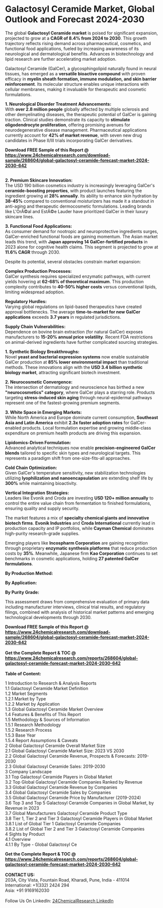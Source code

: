 <h1>Galactosyl Ceramide Market, Global Outlook and Forecast 2024-2030</h1><p>The global <strong>Galactosyl Ceramide market</strong> is poised for significant expansion, projected to grow at a <strong>CAGR of 8.4% from 2024 to 2030</strong>. This growth trajectory reflects rising demand across pharmaceutical, cosmetics, and functional food applications, fueled by increasing awareness of its neurological and dermatological benefits. Advances in biotechnology and lipid research are further accelerating market adoption.</p><p>Galactosyl Ceramide (GalCer), a glycosphingolipid naturally found in neural tissues, has emerged as a <strong>versatile bioactive compound</strong> with proven efficacy in <strong>myelin sheath formation, immune modulation, and skin barrier reinforcement</strong>. Its molecular structure enables unique interactions with cellular membranes, making it invaluable for therapeutic and cosmetic formulations.</p><p><strong>1. Neurological Disorder Treatment Advancements:</strong><br>
With <strong>over 2.8 million people</strong> globally affected by multiple sclerosis and other demyelinating diseases, the therapeutic potential of GalCer is gaining traction. Clinical studies demonstrate its capacity to <strong>stimulate oligodendrocyte proliferation</strong>, offering promising avenues for neurodegenerative disease management. Pharmaceutical applications currently account for <strong>42% of market revenue</strong>, with seven new drug candidates in Phase II/III trials incorporating GalCer derivatives.</p><div><b>Download FREE Sample of this Report @ 
            <a href="https://www.24chemicalresearch.com/download-sample/268604/global-galactosyl-ceramide-forecast-market-2024-2030-642">
            https://www.24chemicalresearch.com/download-sample/268604/global-galactosyl-ceramide-forecast-market-2024-2030-642</a></b></div><br><p><strong>2. Premium Skincare Innovation:</strong><br>
The USD 190 billion cosmetics industry is increasingly leveraging GalCer's <strong>ceramide-boosting properties</strong>, with product launches featuring the ingredient growing at <strong>28% annually</strong>. Its ability to enhance skin hydration by <strong>38-45%</strong> compared to conventional moisturizers has made it a standout in anti-aging and therapeutic dermocosmetic formulations. Leading brands like L'OrÃ©al and EstÃ©e Lauder have prioritized GalCer in their luxury skincare lines.</p><p><strong>3. Functional Food Applications:</strong><br>
As consumer demand for nootropic and neuroprotective ingredients surges, GalCer-enriched functional foods are gaining momentum. The Asian market leads this trend, with <strong>Japan approving 14 GalCer-fortified products</strong> in 2023 alone for cognitive health claims. This segment is projected to grow at <strong>11.6% CAGR</strong> through 2030.</p><p>Despite its potential, several obstacles constrain market expansion:</p><p><strong>Complex Production Processes:</strong><br>
    GalCer synthesis requires specialized enzymatic pathways, with current yields hovering at <strong>62-68% of theoretical maximum</strong>. This production complexity contributes to <strong>40-50% higher costs</strong> versus conventional lipids, limiting widespread adoption.</p><p><strong>Regulatory Hurdles:</strong><br>
    Varying global regulations on lipid-based therapeutics have created approval bottlenecks. The average <strong>time-to-market for new GalCer applications</strong> exceeds <strong>3.7 years</strong> in regulated jurisdictions.</p><p><strong>Supply Chain Vulnerabilities:</strong><br>
    Dependence on bovine brain extraction (for natural GalCer) exposes manufacturers to <strong>15-20% annual price volatility</strong>. Recent FDA restrictions on animal-derived ingredients have further complicated sourcing strategies.</p><p><strong>1. Synthetic Biology Breakthroughs:</strong><br>
Novel <strong>yeast and bacterial expression systems</strong> now enable sustainable GalCer production at <strong>85% lower environmental impact</strong> than traditional methods. These innovations align with the <strong>USD 3.4 billion synthetic biology market</strong>, attracting significant biotech investment.</p><p><strong>2. Neurocosmetic Convergence:</strong><br>
The intersection of dermatology and neuroscience has birthed a new <strong>"neurocosmetics" category</strong>, where GalCer plays a starring role. Products targeting <strong>stress-induced skin aging</strong> through neural-epidermal pathways represent one of the fastest-growing premium segments.</p><p><strong>3. White Space in Emerging Markets:</strong><br>
While North America and Europe dominate current consumption, <strong>Southeast Asia and Latin America</strong> exhibit <strong>2.3x faster adoption rates</strong> for GalCer-enabled products. Local formulation expertise and growing middle-class expenditure on premium health products are driving this expansion.</p><p><strong>Lipidomics-Driven Formulation:</strong><br>
    Advanced analytical techniques now enable <strong>precision-engineered GalCer blends</strong> tailored to specific skin types and neurological targets. This represents a paradigm shift from one-size-fits-all approaches.</p><p><strong>Cold Chain Optimization:</strong><br>
    Given GalCer's temperature sensitivity, new stabilization technologies utilizing <strong>lyophilization and nanoencapsulation</strong> are extending shelf life by <strong>300%</strong> while maintaining bioactivity.</p><p><strong>Vertical Integration Strategies:</strong><br>
    Leaders like Evonik and Croda are investing <strong>USD 120+ million annually</strong> to control the entire value chain from fermentation to finished formulations, ensuring quality and supply security.</p><p>The market features a mix of <strong>specialty chemical giants and innovative biotech firms</strong>. <strong>Evonik Industries</strong> and <strong>Croda International</strong> currently lead in production capacity and IP portfolios, while <strong>Cayman Chemical</strong> dominates high-purity research-grade supplies.</p><p>Emerging players like <strong>Incospharm Corporation</strong> are gaining recognition through proprietary <strong>enzymatic synthesis platforms</strong> that reduce production costs by <strong>35%</strong>. Meanwhile, Japanese firm <strong>Kao Corporation</strong> continues to set benchmarks in cosmetic applications, holding <strong>27 patented GalCer formulations</strong>.</p><p><strong>By Production Method:</strong></p><p><strong>By Application:</strong></p><p><strong>By Purity Grade:</strong></p><p>This assessment draws from comprehensive evaluation of primary data including manufacturer interviews, clinical trial results, and regulatory filings, combined with analysis of historical market patterns and emerging technological developments through 2030.</p><div><b>Download FREE Sample of this Report @ 
            <a href="https://www.24chemicalresearch.com/download-sample/268604/global-galactosyl-ceramide-forecast-market-2024-2030-642">
            https://www.24chemicalresearch.com/download-sample/268604/global-galactosyl-ceramide-forecast-market-2024-2030-642</a></b></div><br><div><b>Get the Complete Report & TOC @ 
            <a href="https://www.24chemicalresearch.com/reports/268604/global-galactosyl-ceramide-forecast-market-2024-2030-642">
            https://www.24chemicalresearch.com/reports/268604/global-galactosyl-ceramide-forecast-market-2024-2030-642</a></b></div><br>
            <b>Table of Content:</b><p>1 Introduction to Research & Analysis Reports<br />
    1.1 Galactosyl Ceramide Market Definition<br />
    1.2 Market Segments<br />
        1.2.1 Market by Type<br />
        1.2.2 Market by Application<br />
    1.3 Global Galactosyl Ceramide Market Overview<br />
    1.4 Features & Benefits of This Report<br />
    1.5 Methodology & Sources of Information<br />
        1.5.1 Research Methodology<br />
        1.5.2 Research Process<br />
        1.5.3 Base Year<br />
        1.5.4 Report Assumptions & Caveats<br />
2 Global Galactosyl Ceramide Overall Market Size<br />
    2.1 Global Galactosyl Ceramide Market Size: 2023 VS 2030<br />
    2.2 Global Galactosyl Ceramide Revenue, Prospects & Forecasts: 2019-2030<br />
    2.3 Global Galactosyl Ceramide Sales: 2019-2030<br />
3 Company Landscape<br />
    3.1 Top Galactosyl Ceramide Players in Global Market<br />
    3.2 Top Global Galactosyl Ceramide Companies Ranked by Revenue<br />
    3.3 Global Galactosyl Ceramide Revenue by Companies<br />
    3.4 Global Galactosyl Ceramide Sales by Companies<br />
    3.5 Global Galactosyl Ceramide Price by Manufacturer (2019-2024)<br />
    3.6 Top 3 and Top 5 Galactosyl Ceramide Companies in Global Market, by Revenue in 2023<br />
    3.7 Global Manufacturers Galactosyl Ceramide Product Type<br />
    3.8 Tier 1, Tier 2 and Tier 3 Galactosyl Ceramide Players in Global Market<br />
        3.8.1 List of Global Tier 1 Galactosyl Ceramide Companies<br />
        3.8.2 List of Global Tier 2 and Tier 3 Galactosyl Ceramide Companies<br />
4 Sights by Product<br />
    4.1 Overview<br />
        4.1.1 By Type - Global Galactosyl Ce</p><div><b>Get the Complete Report & TOC @ 
            <a href="https://www.24chemicalresearch.com/reports/268604/global-galactosyl-ceramide-forecast-market-2024-2030-642">
            https://www.24chemicalresearch.com/reports/268604/global-galactosyl-ceramide-forecast-market-2024-2030-642</a></b></div><br><b>CONTACT US:</b><br>
            203A, City Vista, Fountain Road, Kharadi, Pune, India - 411014<br>
            International: +1(332) 2424 294<br>
            Asia: +91 9169162030 <br><br>
            Follow Us On LinkedIn: <a href="https://www.linkedin.com/company/24chemicalresearch/">24ChemicalResearch LinkedIn</a>